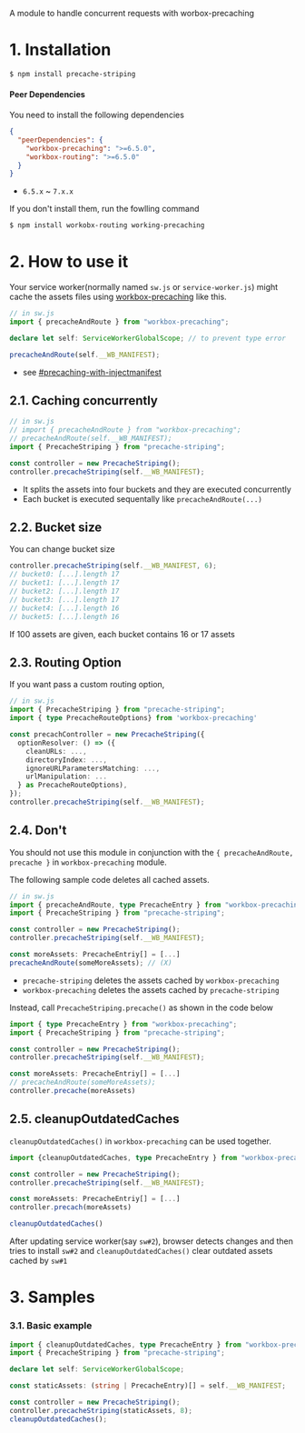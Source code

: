 A module to handle concurrent requests with worbox-precaching

# 1. Installation

```bash
$ npm install precache-striping
```

#### Peer Dependencies

You need to install the following dependencies

```json
{
  "peerDependencies": {
    "workbox-precaching": ">=6.5.0",
    "workbox-routing": ">=6.5.0"
  }
}
```

- `6.5.x` ~ `7.x.x`

If you don't install them, run the fowlling command

```bash
$ npm install workobx-routing working-precaching
```

# 2. How to use it

Your service worker(normally named `sw.js` or `service-worker.js`) might cache the assets files using [workbox-precaching](https://www.npmjs.com/package/workbox-precaching) like this.

```typescript
// in sw.js
import { precacheAndRoute } from "workbox-precaching";

declare let self: ServiceWorkerGlobalScope; // to prevent type error

precacheAndRoute(self.__WB_MANIFEST);
```

- see [#precaching-with-injectmanifest](https://developer.chrome.com/docs/workbox/precaching-with-workbox/#precaching-with-injectmanifest)

## 2.1. Caching concurrently

```typescript
// in sw.js
// import { precacheAndRoute } from "workbox-precaching";
// precacheAndRoute(self.__WB_MANIFEST);
import { PrecacheStriping } from "precache-striping";

const controller = new PrecacheStriping();
controller.precacheStriping(self.__WB_MANIFEST);
```

- It splits the assets into four buckets and they are executed concurrently
- Each bucket is executed sequentally like `precacheAndRoute(...)`

## 2.2. Bucket size

You can change bucket size

```typescript
controller.precacheStriping(self.__WB_MANIFEST, 6);
// bucket0: [...].length 17
// bucket1: [...].length 17
// bucket2: [...].length 17
// bucket3: [...].length 17
// bucket4: [...].length 16
// bucket5: [...].length 16
```

If 100 assets are given, each bucket contains 16 or 17 assets

## 2.3. Routing Option

If you want pass a custom routing option,

```typescript
// in sw.js
import { PrecacheStriping } from "precache-striping";
import { type PrecacheRouteOptions} from 'workbox-precaching'

const precachController = new PrecacheStriping({
  optionResolver: () => ({
    cleanURLs: ...,
    directoryIndex: ...,
    ignoreURLParametersMatching: ...,
    urlManipulation: ...
  } as PrecacheRouteOptions),
});
controller.precacheStriping(self.__WB_MANIFEST);
```

## 2.4. Don't

You should not use this module in conjunction with the `{ precacheAndRoute, precache }` in `workbox-precaching` module.

The following sample code deletes all cached assets.

```typescript
// in sw.js
import { precacheAndRoute, type PrecacheEntry } from "workbox-precaching";
import { PrecacheStriping } from "precache-striping";

const controller = new PrecacheStriping();
controller.precacheStriping(self.__WB_MANIFEST);

const moreAssets: PrecacheEntriy[] = [...]
precacheAndRoute(someMoreAssets); // (X)
```

- `precache-striping` deletes the assets cached by `workbox-precaching`
- `workbox-precaching` deletes the assets cached by `precache-striping`

Instead, call `PrecacheStriping.precache()` as shown in the code below

```typescript
import { type PrecacheEntry } from "workbox-precaching";
import { PrecacheStriping } from "precache-striping";

const controller = new PrecacheStriping();
controller.precacheStriping(self.__WB_MANIFEST);

const moreAssets: PrecacheEntriy[] = [...]
// precacheAndRoute(someMoreAssets);
controller.precache(moreAssets)
```

## 2.5. cleanupOutdatedCaches

`cleanupOutdatedCaches()` in `workbox-precaching` can be used together.

```typescript
import {cleanupOutdatedCaches, type PrecacheEntry } from "workbox-precaching";

const controller = new PrecacheStriping();
controller.precacheStriping(self.__WB_MANIFEST);

const moreAssets: PrecacheEntriy[] = [...]
controller.precach(moreAssets)

cleanupOutdatedCaches()
```

After updating service worker(say `sw#2`), browser detects changes and then tries to install `sw#2` and `cleanupOutdatedCaches()` clear outdated assets cached by `sw#1`

# 3. Samples

### 3.1. Basic example

```typescript
import { cleanupOutdatedCaches, type PrecacheEntry } from "workbox-precaching";
import { PrecacheStriping } from "precache-striping";

declare let self: ServiceWorkerGlobalScope;

const staticAssets: (string | PrecacheEntry)[] = self.__WB_MANIFEST;

const controller = new PrecacheStriping();
controller.precacheStriping(staticAssets, 8);
cleanupOutdatedCaches();
```
